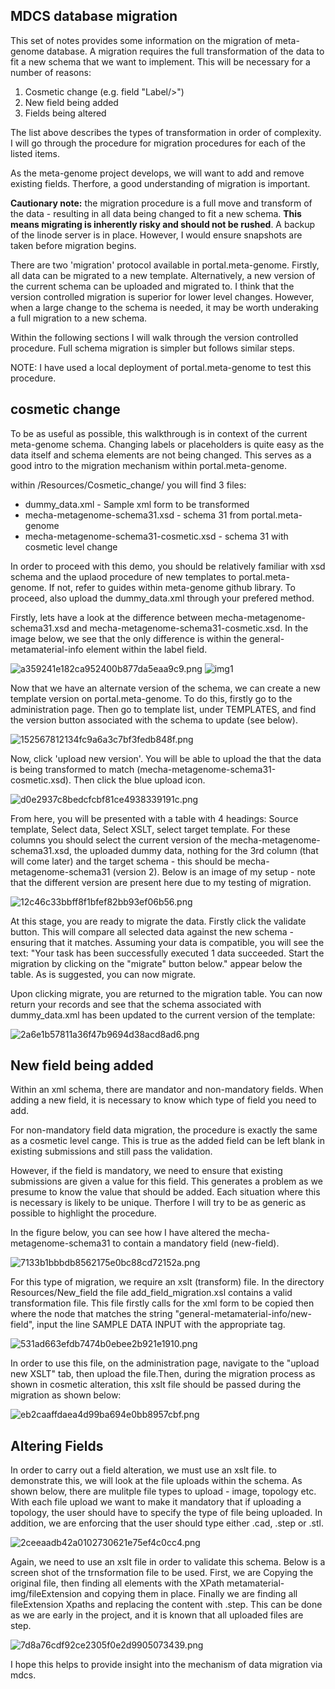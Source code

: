 ## MDCS database migration

This set of notes provides some information on the migration of meta-genome database. A migration requires the full transformation of the data to fit a new schema that we want to implement. This will be necessary for a number of reasons:

1. Cosmetic change (e.g. field "Label/>")
2. New field being added
3. Fields being altered

The list above describes the types of transformation in order of complexity. I will go through the procedure for migration procedures for each of the listed items.

As the meta-genome project develops, we will want to add and remove existing fields. Therfore, a good understanding of migration is important. 

**Cautionary note:** the migration procedure is a full move and transform of the data - resulting in all data being changed to fit a new schema. **This means migrating is inherently risky and should not be rushed**. A backup of the linode server is in place. However, I would ensure snapshots are taken before migration begins.

There are two 'migration' protocol available in portal.meta-genome. Firstly, all data can be migrated to a new template. Alternatively, a new version of the current schema can be uploaded and migrated to. I think that the version controlled migration is superior for lower level changes. However, when a large change to the schema is needed, it may be worth underaking a full migration to a new schema.

Within the following sections I will walk through the version controlled procedure. Full schema migration is simpler but follows similar steps.

NOTE: I have used a local deployment of portal.meta-genome to test this procedure.

## cosmetic change

To be as useful as possible, this walkthrough is in context of the current meta-genome schema. Changing labels or placeholders is quite easy as the data itself and schema elements are not being changed. This serves as a good intro to the migration mechanism within portal.meta-genome. 

within /Resources/Cosmetic_change/ you will find 3 files:
 - dummy_data.xml - Sample xml form to be transformed
 - mecha-metagenome-schema31.xsd - schema 31 from portal.meta-genome
 - mecha-metagenome-schema31-cosmetic.xsd - schema 31 with cosmetic level change

In order to proceed with this demo, you should be relatively familiar with xsd schema and the uplaod procedure of new templates to portal.meta-genome. If not, refer to guides within meta-genome github library. To proceed, also upload the dummy_data.xml through your prefered method.

Firstly, lets have a look at the difference between mecha-metagenome-schema31.xsd and mecha-metagenome-schema31-cosmetic.xsd. In the image below, we see that the only difference is within the general-metamaterial-info element within the label field.

![a359241e182ca952400b877da5eaa9c9.png](:/fc4bd0052c294ced9e25d5857ee2dc31)
![img1](https://github.com/jac-111/database_migration/blob/main/images/img1.png?raw=true)




Now that we have an alternate version of the schema, we can create a new template version on portal.meta-genome. To do this, firstly go to the administration page. Then go to template list, under TEMPLATES, and find the version button associated with the schema to update (see below).

![152567812134fc9a6a3c7bf3fedb848f.png](:/c7bfea07fc554499b9d17ed9449dbe76)

Now, click 'upload new version'. You will be able to upload the that the data is being transformed to match (mecha-metagenome-schema31-cosmetic.xsd). Then click the blue upload icon. 

![d0e2937c8bedcfcbf81ce4938339191c.png](:/d5badfde49c544d790d17f6ff19ab783)

From here, you will be presented with a table with 4 headings: Source template, Select data, Select XSLT, select target template. For these columns you should select the current version of the mecha-metagenome-schema31.xsd, the uploaded dummy data, nothing for the 3rd column (that will come later) and the target schema - this should be mecha-metagenome-schema31 (version 2). Below is an image of my setup - note that the different version are present here due to my testing of migration. 

![12c46c33bbff8f1bfef82bb93ef06b56.png](:/400cb25f38bb4731aa55704f1741a5eb)

At this stage, you are ready to migrate the data. Firstly click the validate button. This will compare all selected data against the new schema - ensuring that it matches. Assuming your data is compatible, you will see the text:
"Your task has been successfully executed 1 data succeeded. Start the migration by clicking on the "migrate" button below."
appear below the table. As is suggested, you can now migrate.

Upon clicking migrate, you are returned to the migration table. You can now return your records and see that the schema associated with dummy_data.xml has been updated to the current version of the template:

![2a6e1b57811a36f47b9694d38acd8ad6.png](:/f8bf7e2576ef453ab351f6472fb75ca8)

## New field being added

Within an xml schema, there are mandator and non-mandatory fields. When adding a new field, it is necessary to know which type of field you need to add. 

For non-mandatory field data migration, the procedure is exactly the same as a cosmetic level cange. This is true as the  added field can be left blank in existing submissions and still pass the validation. 

However, if the field is mandatory, we need to ensure that existing submissions are given a value for this field. This generates a problem as we presume to know the value that should be added. Each situation where this is necessary is likely to be unique. Therfore I will try to be as generic as possible to highlight the procedure.

In the figure below, you can see how I have altered the mecha-metagenome-schema31 to contain a mandatory field (new-field). 

![7133b1bbbdb8562175e0bc88cd72152a.png](:/9150946a92af49d08800b828439b6c49)

For this type of migration, we require an xslt (transform) file. In the directory Resources/New_field the file add_field_migration.xsl contains a valid transformation file. This file firstly calls for the xml form to be copied then where the node that matches the string "general-metamaterial-info/new-field", input the line SAMPLE DATA INPUT with the appropriate tag.

![531ad663efdb7474b0ebee2b921e1910.png](:/701c22e9ad494cd9950a74134d4c155c)

In order to use this file, on the administration page, navigate to the "upload new XSLT" tab, then upload the file.Then, during the migration process as shown in cosmetic alteration, this xslt file should be passed during the migration as shown below:

![eb2caaffdaea4d99ba694e0bb8957cbf.png](:/0608fe27ed2348caaecdb96ba76c6a66)

## Altering Fields

In order to carry out a field alteration, we must use an xslt file. to demonstrate this, we will look at the file uploads within the schema. As shown below, there are mulitple file types to upload - image, topology etc. With each file upload we want to make it mandatory that if uploading a topology, the user should have to specify the type of file being uploaded. In addition, we are enforcing that the user should type either .cad, .step or .stl. 

![2ceeaadb42a0102730621e75ef4c0cc4.png](:/99d779d4f34341cca4310aa48ca00d7e)

Again, we need to use an xslt file in order to validate this schema. Below is a screen shot of the trnsformation file to be used. First, we are Copying the original file, then finding all elements with the XPath metamaterial-img/fileExtension and copying them in place. Finally we are finding all fileExtension Xpaths and replacing the content with .step. This can be done as we are early in the project, and it is known that all uploaded files are step.

![7d8a76cdf92ce2305f0e2d9905073439.png](:/42564ab7ae404616aecd2eff9b7fda0a)

I hope this helps to provide insight into the mechanism of data migration via mdcs.